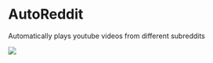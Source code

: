 # AutoReddit
Automatically plays youtube videos from different subreddits

![](1c6905bba91880cbb8663e28a9db9f37.gif)
